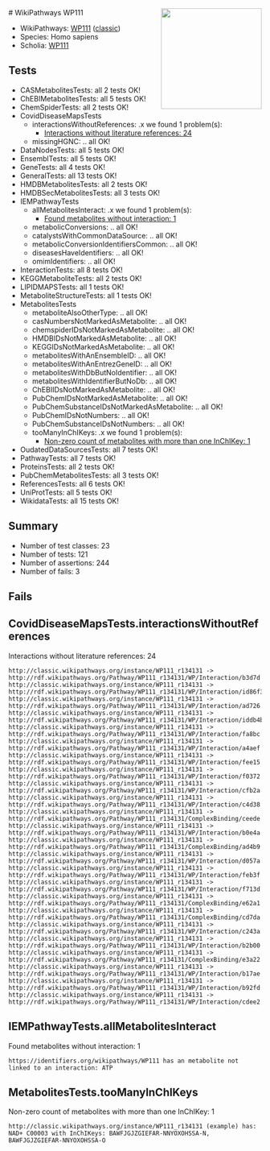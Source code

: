 <img style="float: right; width: 200px" src="https://cms-assets.nporadio.nl/npo3fm/NPO-Serious-Request-Logo-Groen-Ik-Steun-RGB.png" />
# WikiPathways WP111

* WikiPathways: [WP111](https://wikipathways.org/pathways/WP111) ([classic](https://classic.wikipathways.org/instance/WP111))
* Species: Homo sapiens
* Scholia: [WP111](https://scholia.toolforge.org/wikipathways/WP111)
## Tests
* CASMetabolitesTests: all 2 tests OK!
* ChEBIMetabolitesTests: all 5 tests OK!
* ChemSpiderTests: all 2 tests OK!
* CovidDiseaseMapsTests
    * interactionsWithoutReferences: .x we found 1 problem(s):
        * [Interactions without literature references: 24](#9701cd04)
    * missingHGNC: .. all OK!
* DataNodesTests: all 5 tests OK!
* EnsemblTests: all 5 tests OK!
* GeneTests: all 4 tests OK!
* GeneralTests: all 13 tests OK!
* HMDBMetabolitesTests: all 2 tests OK!
* HMDBSecMetabolitesTests: all 3 tests OK!
* IEMPathwayTests
    * allMetabolitesInteract: .x we found 1 problem(s):
        * [Found metabolites without interaction: 1](#2bc2e7ec)
    * metabolicConversions: .. all OK!
    * catalystsWithCommonDataSource: .. all OK!
    * metabolicConversionIdentifiersCommon: .. all OK!
    * diseasesHaveIdentifiers: .. all OK!
    * omimIdentifiers: .. all OK!
* InteractionTests: all 8 tests OK!
* KEGGMetaboliteTests: all 2 tests OK!
* LIPIDMAPSTests: all 1 tests OK!
* MetaboliteStructureTests: all 1 tests OK!
* MetabolitesTests
    * metaboliteAlsoOtherType: .. all OK!
    * casNumbersNotMarkedAsMetabolite: .. all OK!
    * chemspiderIDsNotMarkedAsMetabolite: .. all OK!
    * HMDBIDsNotMarkedAsMetabolite: .. all OK!
    * KEGGIDsNotMarkedAsMetabolite: .. all OK!
    * metabolitesWithAnEnsembleID: .. all OK!
    * metabolitesWithAnEntrezGeneID: .. all OK!
    * metabolitesWithDbButNoIdentifier: .. all OK!
    * metabolitesWithIdentifierButNoDb: .. all OK!
    * ChEBIIDsNotMarkedAsMetabolite: .. all OK!
    * PubChemIDsNotMarkedAsMetabolite: .. all OK!
    * PubChemSubstanceIDsNotMarkedAsMetabolite: .. all OK!
    * PubChemIDsNotNumbers: .. all OK!
    * PubChemSubstanceIDsNotNumbers: .. all OK!
    * tooManyInChIKeys: .x we found 1 problem(s):
        * [Non-zero count of metabolites with more than one InChIKey: 1](#a4e4037e)
* OudatedDataSourcesTests: all 7 tests OK!
* PathwayTests: all 7 tests OK!
* ProteinsTests: all 2 tests OK!
* PubChemMetabolitesTests: all 3 tests OK!
* ReferencesTests: all 6 tests OK!
* UniProtTests: all 5 tests OK!
* WikidataTests: all 15 tests OK!


## Summary

* Number of test classes: 23
* Number of tests: 121
* Number of assertions: 244
* Number of fails: 3

## Fails

<a name="9701cd04" />

## CovidDiseaseMapsTests.interactionsWithoutReferences

Interactions without literature references: 24
```
http://classic.wikipathways.org/instance/WP111_r134131 -> http://rdf.wikipathways.org/Pathway/WP111_r134131/WP/Interaction/b3d7d
http://classic.wikipathways.org/instance/WP111_r134131 -> http://rdf.wikipathways.org/Pathway/WP111_r134131/WP/Interaction/id86f308da
http://classic.wikipathways.org/instance/WP111_r134131 -> http://rdf.wikipathways.org/Pathway/WP111_r134131/WP/Interaction/ad726
http://classic.wikipathways.org/instance/WP111_r134131 -> http://rdf.wikipathways.org/Pathway/WP111_r134131/WP/Interaction/iddb4b9fa
http://classic.wikipathways.org/instance/WP111_r134131 -> http://rdf.wikipathways.org/Pathway/WP111_r134131/WP/Interaction/fa8bc
http://classic.wikipathways.org/instance/WP111_r134131 -> http://rdf.wikipathways.org/Pathway/WP111_r134131/WP/Interaction/a4aef
http://classic.wikipathways.org/instance/WP111_r134131 -> http://rdf.wikipathways.org/Pathway/WP111_r134131/WP/Interaction/fee15
http://classic.wikipathways.org/instance/WP111_r134131 -> http://rdf.wikipathways.org/Pathway/WP111_r134131/WP/Interaction/f0372
http://classic.wikipathways.org/instance/WP111_r134131 -> http://rdf.wikipathways.org/Pathway/WP111_r134131/WP/Interaction/cfb2a
http://classic.wikipathways.org/instance/WP111_r134131 -> http://rdf.wikipathways.org/Pathway/WP111_r134131/WP/Interaction/c4d38
http://classic.wikipathways.org/instance/WP111_r134131 -> http://rdf.wikipathways.org/Pathway/WP111_r134131/ComplexBinding/ceede
http://classic.wikipathways.org/instance/WP111_r134131 -> http://rdf.wikipathways.org/Pathway/WP111_r134131/WP/Interaction/b0e4a
http://classic.wikipathways.org/instance/WP111_r134131 -> http://rdf.wikipathways.org/Pathway/WP111_r134131/ComplexBinding/ad4b9
http://classic.wikipathways.org/instance/WP111_r134131 -> http://rdf.wikipathways.org/Pathway/WP111_r134131/WP/Interaction/d057a
http://classic.wikipathways.org/instance/WP111_r134131 -> http://rdf.wikipathways.org/Pathway/WP111_r134131/WP/Interaction/feb3f
http://classic.wikipathways.org/instance/WP111_r134131 -> http://rdf.wikipathways.org/Pathway/WP111_r134131/WP/Interaction/f713d
http://classic.wikipathways.org/instance/WP111_r134131 -> http://rdf.wikipathways.org/Pathway/WP111_r134131/ComplexBinding/e62a1
http://classic.wikipathways.org/instance/WP111_r134131 -> http://rdf.wikipathways.org/Pathway/WP111_r134131/ComplexBinding/cd7da
http://classic.wikipathways.org/instance/WP111_r134131 -> http://rdf.wikipathways.org/Pathway/WP111_r134131/WP/Interaction/c243a
http://classic.wikipathways.org/instance/WP111_r134131 -> http://rdf.wikipathways.org/Pathway/WP111_r134131/WP/Interaction/b2b00
http://classic.wikipathways.org/instance/WP111_r134131 -> http://rdf.wikipathways.org/Pathway/WP111_r134131/ComplexBinding/e3a22
http://classic.wikipathways.org/instance/WP111_r134131 -> http://rdf.wikipathways.org/Pathway/WP111_r134131/WP/Interaction/b17ae
http://classic.wikipathways.org/instance/WP111_r134131 -> http://rdf.wikipathways.org/Pathway/WP111_r134131/WP/Interaction/b92fd
http://classic.wikipathways.org/instance/WP111_r134131 -> http://rdf.wikipathways.org/Pathway/WP111_r134131/WP/Interaction/cdee2
```

<a name="2bc2e7ec" />

## IEMPathwayTests.allMetabolitesInteract

Found metabolites without interaction: 1
```
https://identifiers.org/wikipathways/WP111 has an metabolite not linked to an interaction: ATP
```

<a name="a4e4037e" />

## MetabolitesTests.tooManyInChIKeys

Non-zero count of metabolites with more than one InChIKey: 1
```
http://classic.wikipathways.org/instance/WP111_r134131 (example) has: NAD+ C00003 with InChIKeys: BAWFJGJZGIEFAR-NNYOXOHSSA-N, BAWFJGJZGIEFAR-NNYOXOHSSA-O
```

